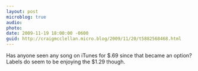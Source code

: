 ```yaml
---
layout: post
microblog: true
audio: 
photo: 
date: 2009-11-19 18:00:00 -0600
guid: http://craigmcclellan.micro.blog/2009/11/20/t5882568468.html
---
```

Has anyone seen any song on iTunes for $.69 since that became an option?  Labels do seem to be enjoying the $1.29 though.
